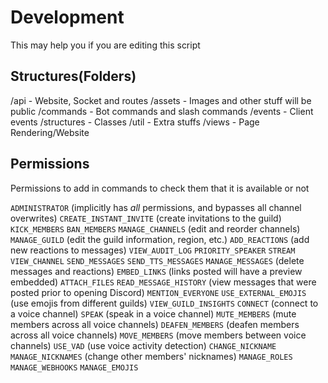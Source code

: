 
# Development

This may help you if you are editing this script

## Structures(Folders)

/api - Website, Socket and routes
/assets - Images and other stuff will be public
/commands - Bot commands and slash commands
/events - Client events
/structures - Classes
/util - Extra stuffs
/views - Page Rendering/Website

## Permissions

Permissions to add in commands to check them that it is available or not

`ADMINISTRATOR` (implicitly has _all_ permissions, and bypasses all channel overwrites)
`CREATE_INSTANT_INVITE` (create invitations to the guild)
`KICK_MEMBERS`
`BAN_MEMBERS`
`MANAGE_CHANNELS` (edit and reorder channels)
`MANAGE_GUILD` (edit the guild information, region, etc.)
`ADD_REACTIONS` (add new reactions to messages)
`VIEW_AUDIT_LOG`
`PRIORITY_SPEAKER`
`STREAM`
`VIEW_CHANNEL`
`SEND_MESSAGES`
`SEND_TTS_MESSAGES`
`MANAGE_MESSAGES` (delete messages and reactions)
`EMBED_LINKS` (links posted will have a preview embedded)
`ATTACH_FILES`
`READ_MESSAGE_HISTORY` (view messages that were posted prior to opening Discord)
`MENTION_EVERYONE`
`USE_EXTERNAL_EMOJIS` (use emojis from different guilds)
`VIEW_GUILD_INSIGHTS`
`CONNECT` (connect to a voice channel)
`SPEAK` (speak in a voice channel)
`MUTE_MEMBERS` (mute members across all voice channels)
`DEAFEN_MEMBERS` (deafen members across all voice channels)
`MOVE_MEMBERS` (move members between voice channels)
`USE_VAD` (use voice activity detection)
`CHANGE_NICKNAME`
`MANAGE_NICKNAMES` (change other members' nicknames)
`MANAGE_ROLES`
`MANAGE_WEBHOOKS`
`MANAGE_EMOJIS`
